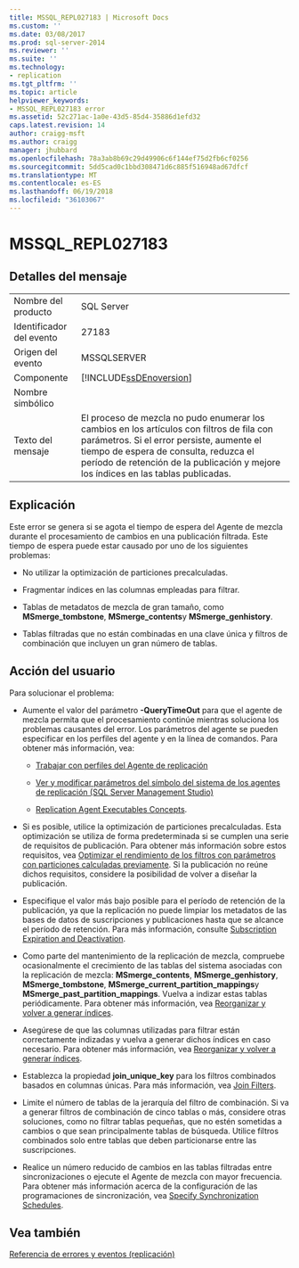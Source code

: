 ```yaml
---
title: MSSQL_REPL027183 | Microsoft Docs
ms.custom: ''
ms.date: 03/08/2017
ms.prod: sql-server-2014
ms.reviewer: ''
ms.suite: ''
ms.technology:
- replication
ms.tgt_pltfrm: ''
ms.topic: article
helpviewer_keywords:
- MSSQL_REPL027183 error
ms.assetid: 52c271ac-1a0e-43d5-85d4-35886d1efd32
caps.latest.revision: 14
author: craigg-msft
ms.author: craigg
manager: jhubbard
ms.openlocfilehash: 78a3ab8b69c29d49906c6f144ef75d2fb6cf0256
ms.sourcegitcommit: 5dd5cad0c1bbd308471d6c885f516948ad67dfcf
ms.translationtype: MT
ms.contentlocale: es-ES
ms.lasthandoff: 06/19/2018
ms.locfileid: "36103067"
---
```

# <a name="mssqlrepl027183"></a>MSSQL_REPL027183
    
## <a name="message-details"></a>Detalles del mensaje  
  
|||  
|-|-|  
|Nombre del producto|SQL Server|  
|Identificador del evento|27183|  
|Origen del evento|MSSQLSERVER|  
|Componente|[!INCLUDE[ssDEnoversion](../../includes/ssdenoversion-md.md)]|  
|Nombre simbólico||  
|Texto del mensaje|El proceso de mezcla no pudo enumerar los cambios en los artículos con filtros de fila con parámetros. Si el error persiste, aumente el tiempo de espera de consulta, reduzca el período de retención de la publicación y mejore los índices en las tablas publicadas.|  
  
## <a name="explanation"></a>Explicación  
 Este error se genera si se agota el tiempo de espera del Agente de mezcla durante el procesamiento de cambios en una publicación filtrada. Este tiempo de espera puede estar causado por uno de los siguientes problemas:  
  
-   No utilizar la optimización de particiones precalculadas.  
  
-   Fragmentar índices en las columnas empleadas para filtrar.  
  
-   Tablas de metadatos de mezcla de gran tamaño, como **MSmerge_tombstone**, **MSmerge_contents**y **MSmerge_genhistory**.  
  
-   Tablas filtradas que no están combinadas en una clave única y filtros de combinación que incluyen un gran número de tablas.  
  
## <a name="user-action"></a>Acción del usuario  
 Para solucionar el problema:  
  
-   Aumente el valor del parámetro **-QueryTimeOut** para que el agente de mezcla permita que el procesamiento continúe mientras soluciona los problemas causantes del error. Los parámetros del agente se pueden especificar en los perfiles del agente y en la línea de comandos. Para obtener más información, vea:  
  
    -   [Trabajar con perfiles del Agente de replicación](agents/replication-agent-profiles.md)  
  
    -   [Ver y modificar parámetros del símbolo del sistema de los agentes de replicación &#40;SQL Server Management Studio&#41;](agents/view-and-modify-replication-agent-command-prompt-parameters.md)  
  
    -   [Replication Agent Executables Concepts](concepts/replication-agent-executables-concepts.md).  
  
-   Si es posible, utilice la optimización de particiones precalculadas. Esta optimización se utiliza de forma predeterminada si se cumplen una serie de requisitos de publicación. Para obtener más información sobre estos requisitos, vea [Optimizar el rendimiento de los filtros con parámetros con particiones calculadas previamente](merge/parameterized-filters-optimize-for-precomputed-partitions.md). Si la publicación no reúne dichos requisitos, considere la posibilidad de volver a diseñar la publicación.  
  
-   Especifique el valor más bajo posible para el período de retención de la publicación, ya que la replicación no puede limpiar los metadatos de las bases de datos de suscripciones y publicaciones hasta que se alcance el período de retención. Para más información, consulte [Subscription Expiration and Deactivation](subscription-expiration-and-deactivation.md).  
  
-   Como parte del mantenimiento de la replicación de mezcla, compruebe ocasionalmente el crecimiento de las tablas del sistema asociadas con la replicación de mezcla: **MSmerge_contents**, **MSmerge_genhistory**, **MSmerge_tombstone**, **MSmerge_current_partition_mappings**y **MSmerge_past_partition_mappings**. Vuelva a indizar estas tablas periódicamente. Para obtener más información, vea [Reorganizar y volver a generar índices](../indexes/indexes.md).  
  
-   Asegúrese de que las columnas utilizadas para filtrar están correctamente indizadas y vuelva a generar dichos índices en caso necesario. Para obtener más información, vea [Reorganizar y volver a generar índices](../indexes/indexes.md).  
  
-   Establezca la propiedad **join_unique_key** para los filtros combinados basados en columnas únicas. Para más información, vea [Join Filters](merge/join-filters.md).  
  
-   Limite el número de tablas de la jerarquía del filtro de combinación. Si va a generar filtros de combinación de cinco tablas o más, considere otras soluciones, como no filtrar tablas pequeñas, que no estén sometidas a cambios o que sean principalmente tablas de búsqueda. Utilice filtros combinados solo entre tablas que deben particionarse entre las suscripciones.  
  
-   Realice un número reducido de cambios en las tablas filtradas entre sincronizaciones o ejecute el Agente de mezcla con mayor frecuencia. Para obtener más información acerca de la configuración de las programaciones de sincronización, vea [Specify Synchronization Schedules](specify-synchronization-schedules.md).  
  
## <a name="see-also"></a>Vea también  
 [Referencia de errores y eventos &#40;replicación&#41;](errors-and-events-reference-replication.md)  
  
  